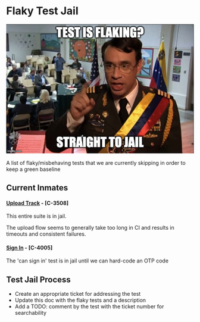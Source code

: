 # Flaky Test Jail

![flaky test meme](./flaky%20test%20meme.jpeg)

A list of flaky/misbehaving tests that we are currently skipping in order to keep a green baseline

## Current Inmates 

#### [Upload Track](./uploadTrack.cy.ts) - [C-3508]

This entire suite is in jail.

The upload flow seems to generally take too long in CI and results in timeouts and consistent failures.


#### [Sign In](./signIn.cy.ts) - [C-4005]

The 'can sign in' test is in jail until we can hard-code an OTP code



<!-- Template

#### [Test Name](./link-to-test-file.cy.ts) - [ticket-number](ticket-link)

Description of which tests and why they're in flaky test jail

-->

## Test Jail Process

- Create an appropriate ticket for addressing the test
- Update this doc with the flaky tests and a description
- Add a TODO: comment by the test with the ticket number for searchability
